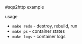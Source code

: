 #sqs2http example

usage
- `make redo` - destroy, rebuild, run
- `make ps` - container states
- `make logs` - container logs
